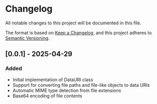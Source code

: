# Changelog

All notable changes to this project will be documented in this file.

The format is based on [Keep a Changelog](https://keepachangelog.com/en/1.0.0/),
and this project adheres to [Semantic Versioning](https://semver.org/spec/v2.0.0.html).

## [0.0.1] - 2025-04-29

### Added
- Initial implementation of DataURI class
- Support for converting file paths and file-like objects to data URIs
- Automatic MIME type detection from file extensions
- Base64 encoding of file contents
